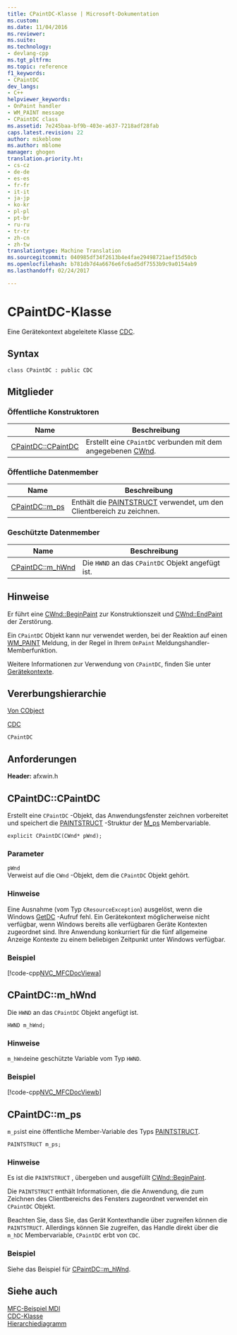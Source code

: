 ```yaml
---
title: CPaintDC-Klasse | Microsoft-Dokumentation
ms.custom: 
ms.date: 11/04/2016
ms.reviewer: 
ms.suite: 
ms.technology:
- devlang-cpp
ms.tgt_pltfrm: 
ms.topic: reference
f1_keywords:
- CPaintDC
dev_langs:
- C++
helpviewer_keywords:
- OnPaint handler
- WM_PAINT message
- CPaintDC class
ms.assetid: 7e245baa-bf9b-403e-a637-7218adf28fab
caps.latest.revision: 22
author: mikeblome
ms.author: mblome
manager: ghogen
translation.priority.ht:
- cs-cz
- de-de
- es-es
- fr-fr
- it-it
- ja-jp
- ko-kr
- pl-pl
- pt-br
- ru-ru
- tr-tr
- zh-cn
- zh-tw
translationtype: Machine Translation
ms.sourcegitcommit: 040985df34f2613b4e4fae29498721aef15d50cb
ms.openlocfilehash: b781db7d4a6676e6fc6ad5df7553b9c9a0154ab9
ms.lasthandoff: 02/24/2017

---
```

# <a name="cpaintdc-class"></a>CPaintDC-Klasse
Eine Gerätekontext abgeleitete Klasse [CDC](../../mfc/reference/cdc-class.md).  
  
## <a name="syntax"></a>Syntax  
  
```  
class CPaintDC : public CDC  
```  
  
## <a name="members"></a>Mitglieder  
  
### <a name="public-constructors"></a>Öffentliche Konstruktoren  
  
|Name|Beschreibung|  
|----------|-----------------|  
|[CPaintDC::CPaintDC](#cpaintdc)|Erstellt eine `CPaintDC` verbunden mit dem angegebenen [CWnd](../../mfc/reference/cwnd-class.md).|  
  
### <a name="public-data-members"></a>Öffentliche Datenmember  
  
|Name|Beschreibung|  
|----------|-----------------|  
|[CPaintDC::m_ps](#m_ps)|Enthält die [PAINTSTRUCT](../../mfc/reference/paintstruct-structure.md) verwendet, um den Clientbereich zu zeichnen.|  
  
### <a name="protected-data-members"></a>Geschützte Datenmember  
  
|Name|Beschreibung|  
|----------|-----------------|  
|[CPaintDC::m_hWnd](#m_hwnd)|Die `HWND` an das `CPaintDC` Objekt angefügt ist.|  
  
## <a name="remarks"></a>Hinweise  
 Er führt eine [CWnd::BeginPaint](../../mfc/reference/cwnd-class.md#beginpaint) zur Konstruktionszeit und [CWnd::EndPaint](../../mfc/reference/cwnd-class.md#endpaint) der Zerstörung.  
  
 Ein `CPaintDC` Objekt kann nur verwendet werden, bei der Reaktion auf einen [WM_PAINT](http://msdn.microsoft.com/library/windows/desktop/dd145213) Meldung, in der Regel in Ihrem `OnPaint` Meldungshandler-Memberfunktion.  
  
 Weitere Informationen zur Verwendung von `CPaintDC`, finden Sie unter [Gerätekontexte](../../mfc/device-contexts.md).  
  
## <a name="inheritance-hierarchy"></a>Vererbungshierarchie  
 [Von CObject](../../mfc/reference/cobject-class.md)  
  
 [CDC](../../mfc/reference/cdc-class.md)  
  
 `CPaintDC`  
  
## <a name="requirements"></a>Anforderungen  
 **Header:** afxwin.h  
  
##  <a name="a-namecpaintdca--cpaintdccpaintdc"></a><a name="cpaintdc"></a>CPaintDC::CPaintDC  
 Erstellt eine `CPaintDC` -Objekt, das Anwendungsfenster zeichnen vorbereitet und speichert die [PAINTSTRUCT](../../mfc/reference/paintstruct-structure.md) -Struktur der [M_ps](#m_ps) Membervariable.  
  
```  
explicit CPaintDC(CWnd* pWnd);
```  
  
### <a name="parameters"></a>Parameter  
 `pWnd`  
 Verweist auf die `CWnd` -Objekt, dem die `CPaintDC` Objekt gehört.  
  
### <a name="remarks"></a>Hinweise  
 Eine Ausnahme (vom Typ `CResourceException`) ausgelöst, wenn die Windows [GetDC](http://msdn.microsoft.com/library/windows/desktop/dd144871) -Aufruf fehl. Ein Gerätekontext möglicherweise nicht verfügbar, wenn Windows bereits alle verfügbaren Geräte Kontexten zugeordnet sind. Ihre Anwendung konkurriert für die fünf allgemeine Anzeige Kontexte zu einem beliebigen Zeitpunkt unter Windows verfügbar.  
  
### <a name="example"></a>Beispiel  
 [!code-cpp[NVC_MFCDocView&#97;](../../mfc/codesnippet/cpp/cpaintdc-class_1.cpp)]  
  
##  <a name="a-namemhwnda--cpaintdcmhwnd"></a><a name="m_hwnd"></a>CPaintDC::m_hWnd  
 Die `HWND` an das `CPaintDC` Objekt angefügt ist.  
  
```  
HWND m_hWnd;  
```  
  
### <a name="remarks"></a>Hinweise  
 `m_hWnd`eine geschützte Variable vom Typ `HWND`.  
  
### <a name="example"></a>Beispiel  
 [!code-cpp[NVC_MFCDocView&#98;](../../mfc/codesnippet/cpp/cpaintdc-class_2.cpp)]  
  
##  <a name="a-namempsa--cpaintdcmps"></a><a name="m_ps"></a>CPaintDC::m_ps  
 `m_ps`ist eine öffentliche Member-Variable des Typs [PAINTSTRUCT](../../mfc/reference/paintstruct-structure.md).  
  
```  
PAINTSTRUCT m_ps;  
```  
  
### <a name="remarks"></a>Hinweise  
 Es ist die `PAINTSTRUCT` , übergeben und ausgefüllt [CWnd::BeginPaint](../../mfc/reference/cwnd-class.md#beginpaint).  
  
 Die `PAINTSTRUCT` enthält Informationen, die die Anwendung, die zum Zeichnen des Clientbereichs des Fensters zugeordnet verwendet ein `CPaintDC` Objekt.  
  
 Beachten Sie, dass Sie, das Gerät Kontexthandle über zugreifen können die `PAINTSTRUCT`. Allerdings können Sie zugreifen, das Handle direkt über die `m_hDC` Membervariable, `CPaintDC` erbt von `CDC`.  
  
### <a name="example"></a>Beispiel  
  Siehe das Beispiel für [CPaintDC::m_hWnd](#m_hwnd).  
  
## <a name="see-also"></a>Siehe auch  
 [MFC-Beispiel MDI](../../visual-cpp-samples.md)   
 [CDC-Klasse](../../mfc/reference/cdc-class.md)   
 [Hierarchiediagramm](../../mfc/hierarchy-chart.md)




